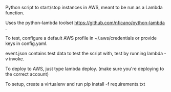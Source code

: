 Python script to start/stop instances in AWS, meant to be run as a Lambda function.

Uses the python-lambda toolset https://github.com/nficano/python-lambda .

To test, configure a default AWS profile in ~/.aws/credentials or provide keys in config.yaml.

event.json contains test data to test the script with, test by running lambda -v invoke.

To deploy to AWS, just type lambda deploy. (make sure you're deploying to the correct account)

To setup, create a virtualenv and run pip install -f requirements.txt